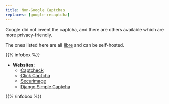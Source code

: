```yaml
---
title: Non-Google Captchas
replaces: [google-recaptcha]
---
```

Google did not invent the captcha, and there are others available which are more privacy-friendly.

The ones listed here are all [libre][libre] and can be self-hosted.

{{% infobox %}}
- **Websites:**
    - [Captcheck][captcheck]
    - [Click Captcha][click-captcha]
    - [Securimage][securimage]
    - [Django Simple Captcha][django]

[captcheck]: https://captcheck.netsyms.com/
[click-captcha]: https://github.com/Lokno/click-captcha
[securimage]: https://www.phpcaptcha.org/
[django]: https://django-simple-captcha.readthedocs.io/en/latest/
{{% /infobox %}}

[libre]: https://web.archive.org/web/20180904102804/https://switching.social/what-is-open-source-software/
